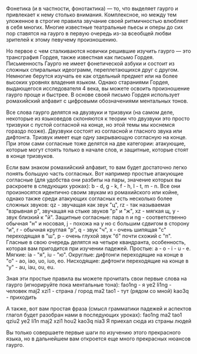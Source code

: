Фонетика (и в частности, фонотактика) — то, что выделяет гаурго и привлекает к нему столько внимания. Комплексное, но между тем уложенное в строгие правила звучание своей ритмичностью влюбляет в себя многих. Многие известные театральные пьесы и оперы до сих пор ставятся на гаурго в первую очередь из-за всеобщей любви зрителей к этому певучему произношению.

Но первое с чем сталкиваются новички решившие изучить гаурго — это трансграфия Гордея, также известная как письмо Гордея. Письменность Гаурго не имеет фонетической азбуки и состоит из сложных спиральных идеограмм, переплетающихся друг с другом. Немногие берутся изучать ее как отдельный предмет или на более высоких уровнях владения языком. Однако стараниями Гордея, выдающегося исследователя 4 века, вы можете освоить произношение гаурго проще и быстрее. В основе своей письмо Гордея использует ромахийский алфавит с цифровыми обозначениями ментальных тонов.

Все слова гаурго делятся на двузвуки и тризвуки (на самом деле, некоторые из языковедов склоняются к теории что двузвуки это просто тризвуки с пустой согласной на конце, но этой темы мы коснемся гораздо позже). Двузвуки состоят из согласной и гласного звука или дифтонга. Тризвук имеет еще одну закрывающую согласную на конце. При этом сами согласные тоже делятся на две категории: атакующие, которые могут стоять только в начале слов, и защитные, которые стоят в конце тризвуков.

Если вам знаком ромахийский алфавит, то вам будет достаточно легко понять большую часть согласных. Вот например простые атакующие согласные (для удобства они разбиты на пары, значение которых вы раскроете в следующих уроках): b - d, g - k, f - h, l - t, m - n. Все они произносятся идентично своим звукам из ромахийского или койне, однако также среди атакующих согласных есть несколько более сложных звуков: qz - звучащая как звук "ц", rz - так называемая "взрывная р", звучащая на стыке звуков "р" и "ж", xz - мягкая щ, y - звук близкий к "й".
Защитные согласные: пара n и ng - соответственно обычная "н" и носовая, j - похожа на y но с большим сдвигом в сторону "и", r - обычная круглая "р", q - звук "ч", x - очень шипящая "с" переходящая в "ш", p - очень глухой звук "б" почти схожий с "п".
Гласные в свою очередь делятся на четыре квандранта, особенность, которая вам пригодится при изучении падежей. Простые: a - o - i - u - e. Мягкие: ia - "я", iu - "ю". Округлые: дифтонги переходящие на конце в "о" - ao, iao, uo, iuo, eo. Нисходящие: дифтонги переходящие на конце в "у" - au, iau, ou, eu.

Зная эти простые правила вы можете прочитать свои первые слова на гаурго (игнорируйте пока ментальные тона):
fao1ng - я
ye2 li1ng - человек
maj2 xzi1 - страна / город
ma2 tao1 - тут (рядом со мной)
kao3q - приходить

А также, вот вам простая фраза (смысл грамматики падежей и аспектов глагол будет разобран нами в последующих уроках):
fao1ng ma2 tao1 qziu2 ye2 li1n maj2 xzi1 hou2 kao3q nia3
Я приехал сюда из страны людей

Вы только совершаете первые шаги по изучению этого прекрасного языка, но в дальнейшем вам откроется еще много прекрасных нюансов гаурго.
